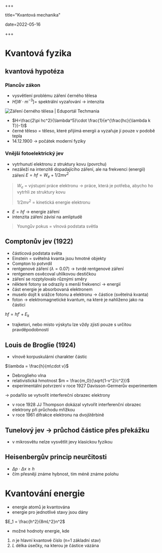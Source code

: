 +++

title="Kvantová mechanika"

date=2022-05-16

+++

# Kvantová fyzika

## kvantová hypotéza

### Plancův zákon

- vysvětlení problému záření černého tělesa
- $H [W\cdot m^{-3}]$= spektrální vyzařování $\to$ intenzita

![Záření černého tělesa | Eduportál Techmania](http://edu.techmania.cz/sites/default/files/encyklopedie/insert/12_17.gif)

- $H=\frac{2\pi hc^2}{\lambda^5}\cdot \frac{1}{e^{\frac{hc}{\lambda k T}}-1}$
- černé těleso = těleso, které přijímá energii a vyzařuje ji pouze v podobě tepla
- 14.12.1900 $\to$ počátek moderní fyziky

### Vnější fotoelektrický jev

- vytrhunutí elektronu z struktury kovu (povrchu)
- nezáleží na intenzitě dopadajícího záření, ale na frekvenci (energii) záření $E=hf = W_e + 1/2mv^2$ 

> $W_e$ = výstupní práce elektronu $\to$ práce, která je potřeba, abycho  ho vytrhli ze struktury kovu <br>
>
> $1/2 mv^2$ = kinetická energie elektronu

- $E=hf$ $\to$ energie záření
- intenzita záření závisí na amliptudě

> Youngův pokus = vlnová podstata světla

## Comptonův jev (1922)

- částicová podstata světa
- Einstein = světelná kvanta jsou hmotné objekty
- Compton to potvrdil
- rentgenové záření ($\lambda=0.07$) $\to$ tvrdé rentgenové záření
- rentgenem osvěcoval uhlíkovou destičkou
- záření se rozptylovalo různými směry
- některé fotony se odrazily s menší frekvencí $\to$ energií
- část energie je absorbovaná elektronem
- muselo dojít k srážce fotonu a elektronu $\to$ částice (světelná kvanta)
- foton $\to$ elektromagnetické kvantum, na které je nahlíženo jako na částici

$hf = hf' + E_k$ 

-  trajketori, nebo místo výskytu lze vždy zjisti pouze s určitou pravděpodobností

## Louis de Broglie (1924)

- vlnově korpuskulární charakter částic

$\lambda = \frac{h}{m\cdot v}$

- Debroglieho vlna
- relativistická hmotnost $m = \frac{m_0}{\sqrt{1-v^2/c^2}}$
- experimentální potvrzení v roce 1927 Davisson-Germerův experimentem

$\to$ podařilo se vytvořit interfereční obrazec elektrony

- v roce 1928 JJ Thompson dokázal vytvořit interferenční obrazec elektrony při průchodu mřížkou
- v roce 1961 difrakce elektronu na dvojštěrbině

## Tunelový jev $\to$ průchod částice přes překážku

- v mikrosvětu nelze vysvětlit jevy klasickou fyzikou

## Heisenbergův princip neurčitosti

- $\Delta p \cdot \Delta x \geq h$
- čím přesněji známe hybnost, tím méně známe polohu

# Kvantování energie

- energie atomů je kvantována
- energie pro jednotlivé stavy jsou dány

$E_1 = \frac{h^2}{8mL^2}n^2$

- možné hodnoty energie, kde

1. $n$ je hlavní kvantové číslo (n=1 základní stav)
2. $L$ délka úsečky, na kterou je částice vázána